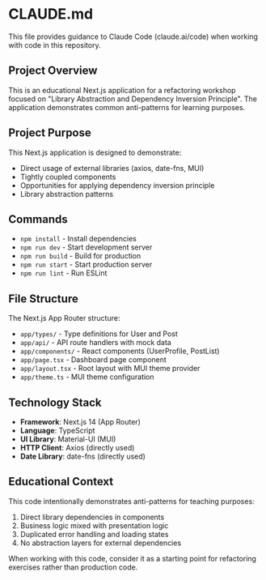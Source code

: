 # CLAUDE.md

This file provides guidance to Claude Code (claude.ai/code) when working with code in this repository.

## Project Overview

This is an educational Next.js application for a refactoring workshop focused on "Library Abstraction and Dependency Inversion Principle". The application demonstrates common anti-patterns for learning purposes.

## Project Purpose

This Next.js application is designed to demonstrate:
- Direct usage of external libraries (axios, date-fns, MUI)
- Tightly coupled components
- Opportunities for applying dependency inversion principle
- Library abstraction patterns

## Commands

- `npm install` - Install dependencies
- `npm run dev` - Start development server
- `npm run build` - Build for production
- `npm run start` - Start production server
- `npm run lint` - Run ESLint

## File Structure

The Next.js App Router structure:
- `app/types/` - Type definitions for User and Post
- `app/api/` - API route handlers with mock data
- `app/components/` - React components (UserProfile, PostList)
- `app/page.tsx` - Dashboard page component
- `app/layout.tsx` - Root layout with MUI theme provider
- `app/theme.ts` - MUI theme configuration

## Technology Stack

- **Framework**: Next.js 14 (App Router)
- **Language**: TypeScript
- **UI Library**: Material-UI (MUI)
- **HTTP Client**: Axios (directly used)
- **Date Library**: date-fns (directly used)

## Educational Context

This code intentionally demonstrates anti-patterns for teaching purposes:
1. Direct library dependencies in components
2. Business logic mixed with presentation logic
3. Duplicated error handling and loading states
4. No abstraction layers for external dependencies

When working with this code, consider it as a starting point for refactoring exercises rather than production code.